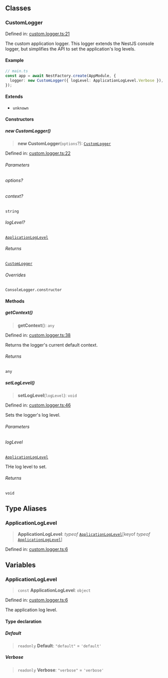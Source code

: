 ## Classes

### CustomLogger

Defined in: [custom.logger.ts:21](https://github.com/spuxx1701/jslibs/blob/9e75110cf9e60ac27454c04289fa45add1887a86/packages/nest-utils/src/logging/custom.logger.ts#L21)

The custom application logger. This logger extends the NestJS console logger, but
simplifies the API to set the application's log levels.

#### Example

```ts
// main.ts
const app = await NestFactory.create(AppModule, {
  logger: new CustomLogger({ logLevel: ApplicationLogLevel.Verbose }),
});
```

#### Extends

- `unknown`

#### Constructors

##### new CustomLogger()

> **new CustomLogger**(`options`?): [`CustomLogger`](logging.md#customlogger)

Defined in: [custom.logger.ts:22](https://github.com/spuxx1701/jslibs/blob/9e75110cf9e60ac27454c04289fa45add1887a86/packages/nest-utils/src/logging/custom.logger.ts#L22)

###### Parameters

###### options?

###### context?

`string`

###### logLevel?

[`ApplicationLogLevel`](logging.md#applicationloglevel)

###### Returns

[`CustomLogger`](logging.md#customlogger)

###### Overrides

`ConsoleLogger.constructor`

#### Methods

##### getContext()

> **getContext**(): `any`

Defined in: [custom.logger.ts:38](https://github.com/spuxx1701/jslibs/blob/9e75110cf9e60ac27454c04289fa45add1887a86/packages/nest-utils/src/logging/custom.logger.ts#L38)

Returns the logger's current default context.

###### Returns

`any`

##### setLogLevel()

> **setLogLevel**(`logLevel`): `void`

Defined in: [custom.logger.ts:46](https://github.com/spuxx1701/jslibs/blob/9e75110cf9e60ac27454c04289fa45add1887a86/packages/nest-utils/src/logging/custom.logger.ts#L46)

Sets the logger's log level.

###### Parameters

###### logLevel

[`ApplicationLogLevel`](logging.md#applicationloglevel)

THe log level to set.

###### Returns

`void`

## Type Aliases

### ApplicationLogLevel

> **ApplicationLogLevel**: _typeof_ [`ApplicationLogLevel`](logging.md#applicationloglevel-1)\[keyof _typeof_ [`ApplicationLogLevel`](logging.md#applicationloglevel-1)\]

Defined in: [custom.logger.ts:6](https://github.com/spuxx1701/jslibs/blob/9e75110cf9e60ac27454c04289fa45add1887a86/packages/nest-utils/src/logging/custom.logger.ts#L6)

## Variables

### ApplicationLogLevel

> `const` **ApplicationLogLevel**: `object`

Defined in: [custom.logger.ts:6](https://github.com/spuxx1701/jslibs/blob/9e75110cf9e60ac27454c04289fa45add1887a86/packages/nest-utils/src/logging/custom.logger.ts#L6)

The application log level.

#### Type declaration

##### Default

> `readonly` **Default**: `"default"` = `'default'`

##### Verbose

> `readonly` **Verbose**: `"verbose"` = `'verbose'`
